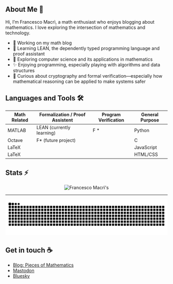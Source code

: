 ## About Me :bust_in_silhouette:

Hi, I’m Francesco Macrì, a math enthusiast who enjoys blogging about mathematics. I love exploring the intersection of mathematics and technology.

- :telescope: Working on my math blog
- :seedling: Learning LEAN, the dependently typed programming language and proof assistant
- :nut_and_bolt: Exploring computer science and its applications in mathematics
- :sparkles: Enjoying programming, especially playing with algorithms and data structures
- :closed_lock_with_key: Curious about cryptography and formal verification—especially how mathematical reasoning can be applied to make systems safer
      
## Languages and Tools :hammer_and_wrench:

<div align="center">

<!-- Start of centered table -->

| Math Related | Formalization / Proof Assistent  | Program Verification | General Purpose |
|--------------|----------------------------------|----------------------|-----------------|
| MATLAB       | LEAN (currently learning)        | F *                  | Python          |
| Octave       | F*   (future project)            |                      | C               |
| LaTeX        |                                  |                      | JavaScript      |
| LaTeX        |                                  |                      | HTML/CSS        |

<!-- End of centered table -->

</div>

## Stats :zap:

<div align=center>

  <img width=390 src="https://github-readme-streak-stats.herokuapp.com/?user=francescomacri&theme=transparent&count_private=true&border_radius=10&locale=en" alt="Francesco Macrì's" />
  
</div>

<hr>

![Snake Animation](https://github.com/francescomacri/francescomacri/blob/manual-run-output/docker/github-contribution-grid-snake-dark.svg)

## Get in touch :coffee:

- [Blog: Pieces of Mathematics](https://www.piecesofmathematics.com)
- [Mastodon](https://mathstodon.xyz/@pieces_of_mathematics)
- [Bluesky](https://bsky.app/profile/pcsofmath.bsky.social)


<!--

<p align="center">
  <img src="https://skillicons.dev/icons?i=python,octave,matlab,anaconda,latex,vscode" />
</p>

  <img width=390 src="https://github-readme-stats.vercel.app/api?username=francescomacri&theme=transparent&count_private=true&show_icons=true&rank_icon=github&locale=en" alt="Francesco Macrì's GitHub Stats" />
  
<img width=325 src="https://github-readme-stats.vercel.app/api/top-langs?username=francescomacri&theme=transparent&layout=donut&hide=css&langs_count=8&border_radius=10&show_icons=true&locale=en" alt="Francesco Macrì's Most Used Languages" />

-->
